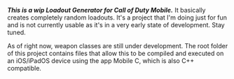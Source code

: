 ***This is a wip Loadout Generator for Call of Duty Mobile.*** 
It basically creates completely random loadouts. It's a project that I'm doing just for fun and is not currently usable as it's in a very early state of development. Stay tuned.

As of right now, weapon classes are still under development. The root folder of this project contains files that allow this to be compiled and executed on an iOS/iPadOS device using the app Mobile C, which is also C++ compatible.